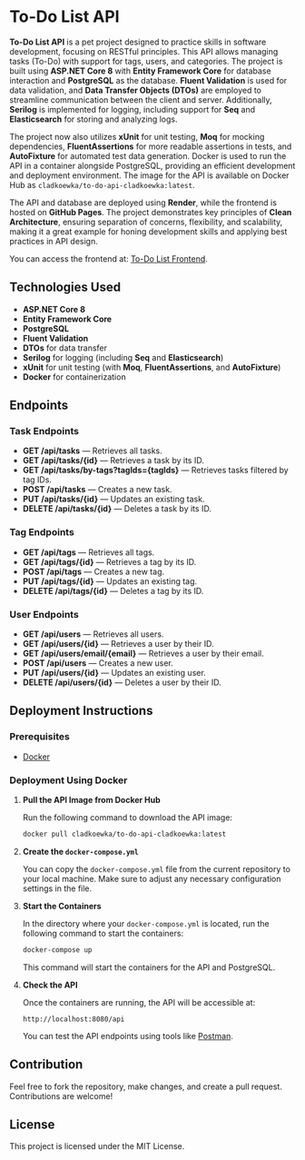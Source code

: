 # To-Do List API

**To-Do List API** is a pet project designed to practice skills in software development, focusing on RESTful principles. This API allows managing tasks (To-Do) with support for tags, users, and categories. The project is built using **ASP.NET Core 8** with **Entity Framework Core** for database interaction and **PostgreSQL** as the database. **Fluent Validation** is used for data validation, and **Data Transfer Objects (DTOs)** are employed to streamline communication between the client and server. Additionally, **Serilog** is implemented for logging, including support for **Seq** and **Elasticsearch** for storing and analyzing logs.

The project now also utilizes **xUnit** for unit testing, **Moq** for mocking dependencies, **FluentAssertions** for more readable assertions in tests, and **AutoFixture** for automated test data generation. Docker is used to run the API in a container alongside PostgreSQL, providing an efficient development and deployment environment. The image for the API is available on Docker Hub as `cladkoewka/to-do-api-cladkoewka:latest`.

The API and database are deployed using **Render**, while the frontend is hosted on **GitHub Pages**. The project demonstrates key principles of **Clean Architecture**, ensuring separation of concerns, flexibility, and scalability, making it a great example for honing development skills and applying best practices in API design.

You can access the frontend at: [To-Do List Frontend](https://github.com/Cladkoewka/ToDoListFrontend).

## Technologies Used

- **ASP.NET Core 8**
- **Entity Framework Core**
- **PostgreSQL**
- **Fluent Validation**
- **DTOs** for data transfer
- **Serilog** for logging (including **Seq** and **Elasticsearch**)
- **xUnit** for unit testing (with **Moq**, **FluentAssertions**, and **AutoFixture**)
- **Docker** for containerization

## Endpoints

### Task Endpoints

- **GET /api/tasks** — Retrieves all tasks.
- **GET /api/tasks/{id}** — Retrieves a task by its ID.
- **GET /api/tasks/by-tags?tagIds={tagIds}** — Retrieves tasks filtered by tag IDs.
- **POST /api/tasks** — Creates a new task.
- **PUT /api/tasks/{id}** — Updates an existing task.
- **DELETE /api/tasks/{id}** — Deletes a task by its ID.

### Tag Endpoints

- **GET /api/tags** — Retrieves all tags.
- **GET /api/tags/{id}** — Retrieves a tag by its ID.
- **POST /api/tags** — Creates a new tag.
- **PUT /api/tags/{id}** — Updates an existing tag.
- **DELETE /api/tags/{id}** — Deletes a tag by its ID.

### User Endpoints

- **GET /api/users** — Retrieves all users.
- **GET /api/users/{id}** — Retrieves a user by their ID.
- **GET /api/users/email/{email}** — Retrieves a user by their email.
- **POST /api/users** — Creates a new user.
- **PUT /api/users/{id}** — Updates an existing user.
- **DELETE /api/users/{id}** — Deletes a user by their ID.

## Deployment Instructions

### Prerequisites
- [Docker](https://www.docker.com/get-started)

### Deployment Using Docker

1. **Pull the API Image from Docker Hub**

   Run the following command to download the API image:

   ```bash
   docker pull cladkoewka/to-do-api-cladkoewka:latest
   ```

2. **Create the `docker-compose.yml`**

   You can copy the `docker-compose.yml` file from the current repository to your local machine. Make sure to adjust any necessary configuration settings in the file.

3. **Start the Containers**

   In the directory where your `docker-compose.yml` is located, run the following command to start the containers:

   ```bash
   docker-compose up
   ```

   This command will start the containers for the API and PostgreSQL.

4. **Check the API**

   Once the containers are running, the API will be accessible at:

   ```
   http://localhost:8080/api
   ```

   You can test the API endpoints using tools like [Postman](https://www.postman.com/).

## Contribution

Feel free to fork the repository, make changes, and create a pull request. Contributions are welcome!

## License

This project is licensed under the MIT License.
